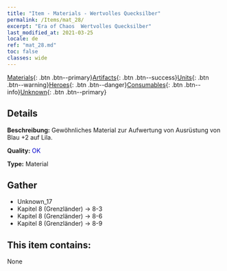 ```yaml
---
title: "Item - Materials - Wertvolles Quecksilber"
permalink: /Items/mat_28/
excerpt: "Era of Chaos  Wertvolles Quecksilber"
last_modified_at: 2021-03-25
locale: de
ref: "mat_28.md"
toc: false
classes: wide
---
```

 [Materials](/de/Items/){: .btn .btn--primary}[Artifacts](/de/Items/Artifacts/){: .btn .btn--success}[Units](/de/Items/Units/){: .btn .btn--warning}[Heroes](/de/Items/Heroes/){: .btn .btn--danger}[Consumables](/de/Items/Consumables/){: .btn .btn--info}[Unknown](/de/Items/Unknown/){: .btn .btn--primary}

## Details
 **Beschreibung:** Gewöhnliches Material zur Aufwertung von Ausrüstung von Blau +2 auf Lila.

 **Quality:** <span style="color: #0000CD">OK</span>

 **Type:** Material

## Gather

*    Unknown_17 
*    Kapitel 8 (Grenzländer) -> 8-3 
*    Kapitel 8 (Grenzländer) -> 8-6 
*    Kapitel 8 (Grenzländer) -> 8-9 

## This item contains:

  None

